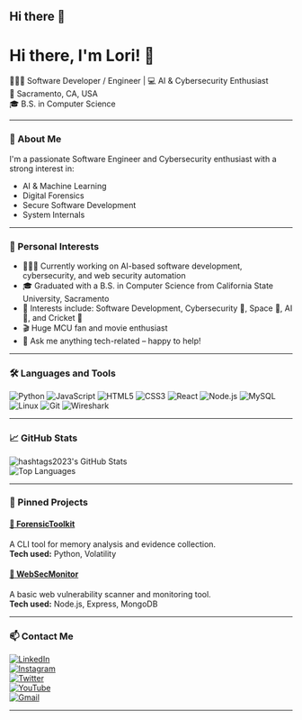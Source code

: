 ## Hi there 👋

<!--
**hashtags2023/hashtags2023** is a ✨ _special_ ✨ repository because its `README.md` (this file) appears on your GitHub profile.

Here are some ideas to get you started:

- 🔭 I’m currently working on ...
- 🌱 I’m currently learning ...
- 👯 I’m looking to collaborate on ...
- 🤔 I’m looking for help with ...
- 💬 Ask me about ...
- 📫 How to reach me: ...
- 😄 Pronouns: ...
- ⚡ Fun fact: ...
-->

# Hi there, I'm Lori! 👋

👨🏻‍💻 Software Developer / Engineer | 💻 AI & Cybersecurity Enthusiast  
📍 Sacramento, CA, USA  
🎓 B.S. in Computer Science  

---

### 🚀 About Me

I'm a passionate Software Engineer and Cybersecurity enthusiast with a strong interest in:

- AI & Machine Learning  
- Digital Forensics  
- Secure Software Development  
- System Internals  

---

### 🧠 Personal Interests

- 👨🏽‍💻 Currently working on AI-based software development, cybersecurity, and web security automation  
- 🎓 Graduated with a B.S. in Computer Science from California State University, Sacramento  
- 🤔 Interests include: Software Development, Cybersecurity 🔐, Space 🚀, AI 🤖, and Cricket 🏏  
- 🎬 Huge MCU fan and movie enthusiast  
- 💬 Ask me anything tech-related – happy to help!

---

### 🛠️ Languages and Tools

![Python](https://img.shields.io/badge/-Python-3776AB?style=flat&logo=python&logoColor=white)
![JavaScript](https://img.shields.io/badge/-JavaScript-F7DF1E?style=flat&logo=javascript&logoColor=black)
![HTML5](https://img.shields.io/badge/-HTML5-E34F26?style=flat&logo=html5&logoColor=white)
![CSS3](https://img.shields.io/badge/-CSS3-1572B6?style=flat&logo=css3)
![React](https://img.shields.io/badge/-React-20232A?style=flat&logo=react&logoColor=61DAFB)
![Node.js](https://img.shields.io/badge/-Node.js-43853D?style=flat&logo=node.js&logoColor=white)
![MySQL](https://img.shields.io/badge/-MySQL-00758F?style=flat&logo=mysql&logoColor=white)
![Linux](https://img.shields.io/badge/-Linux-FCC624?style=flat&logo=linux&logoColor=black)
![Git](https://img.shields.io/badge/-Git-F05032?style=flat&logo=git&logoColor=white)
![Wireshark](https://img.shields.io/badge/-Wireshark-1679A7?style=flat&logo=wireshark&logoColor=white)

---

### 📈 GitHub Stats

![hashtags2023's GitHub Stats](https://github-readme-stats.vercel.app/api?username=hashtags2023&show_icons=true&theme=radical)  
![Top Languages](https://github-readme-stats.vercel.app/api/top-langs/?username=hashtags2023&layout=compact&theme=radical)

---

### 📌 Pinned Projects

#### [🔹 ForensicToolkit](https://github.com/hashtags2023/ForensicToolkit)  
A CLI tool for memory analysis and evidence collection.  
**Tech used:** Python, Volatility

#### [🔹 WebSecMonitor](https://github.com/hashtags2023/WebSecMonitor)  
A basic web vulnerability scanner and monitoring tool.  
**Tech used:** Node.js, Express, MongoDB

---

### 📫 Contact Me

[![LinkedIn](https://img.shields.io/badge/-LinkedIn-0077B5?style=flat&logo=linkedin&logoColor=white)](https://linkedin.com/in/yourlinkedin)  
[![Instagram](https://img.shields.io/badge/-Instagram-E4405F?style=flat&logo=instagram&logoColor=white)](https://instagram.com/yourhandle)  
[![Twitter](https://img.shields.io/badge/-Twitter-1DA1F2?style=flat&logo=twitter&logoColor=white)](https://twitter.com/yourhandle)  
[![YouTube](https://img.shields.io/badge/-YouTube-FF0000?style=flat&logo=youtube&logoColor=white)](https://youtube.com/yourchannel)  
[![Gmail](https://img.shields.io/badge/-Gmail-D14836?style=flat&logo=gmail&logoColor=white)](mailto:youremail@gmail.com)

---
